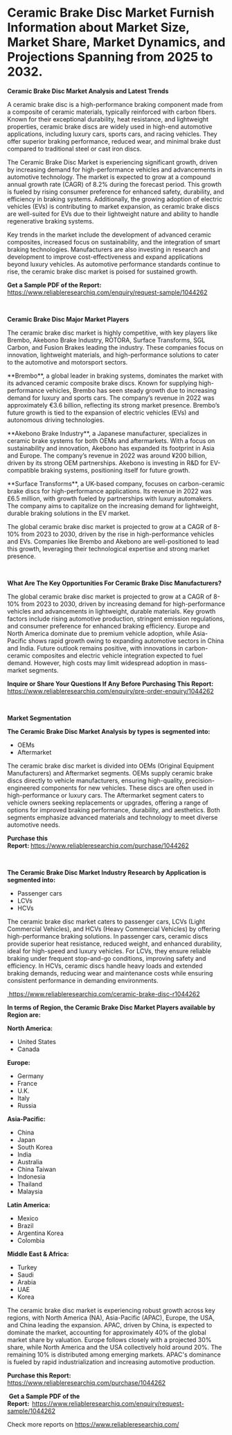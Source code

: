 <p><h1>Ceramic Brake Disc Market Furnish Information about Market Size, Market Share, Market Dynamics, and Projections Spanning from 2025 to 2032.</h1></p><p><strong>Ceramic Brake Disc Market Analysis and Latest Trends</strong></p>
<p><p>A ceramic brake disc is a high-performance braking component made from a composite of ceramic materials, typically reinforced with carbon fibers. Known for their exceptional durability, heat resistance, and lightweight properties, ceramic brake discs are widely used in high-end automotive applications, including luxury cars, sports cars, and racing vehicles. They offer superior braking performance, reduced wear, and minimal brake dust compared to traditional steel or cast iron discs.</p><p>The Ceramic Brake Disc Market is experiencing significant growth, driven by increasing demand for high-performance vehicles and advancements in automotive technology. The market is expected to grow at a compound annual growth rate (CAGR) of 8.2% during the forecast period. This growth is fueled by rising consumer preference for enhanced safety, durability, and efficiency in braking systems. Additionally, the growing adoption of electric vehicles (EVs) is contributing to market expansion, as ceramic brake discs are well-suited for EVs due to their lightweight nature and ability to handle regenerative braking systems.</p><p>Key trends in the market include the development of advanced ceramic composites, increased focus on sustainability, and the integration of smart braking technologies. Manufacturers are also investing in research and development to improve cost-effectiveness and expand applications beyond luxury vehicles. As automotive performance standards continue to rise, the ceramic brake disc market is poised for sustained growth.</p></p>
<p><strong>Get a Sample PDF of the Report:&nbsp;</strong> <a href="https://www.reliableresearchiq.com/enquiry/request-sample/1044262?utm_campaign=103&utm_medium=2&utm_source=Github&utm_content=ia&utm_term=22012025&utm_id=ceramic-brake-disc">https://www.reliableresearchiq.com/enquiry/request-sample/1044262</a></p>
<p>&nbsp;</p>
<p><strong>Ceramic Brake Disc Major Market Players</strong></p>
<p><p>The ceramic brake disc market is highly competitive, with key players like Brembo, Akebono Brake Industry, ROTORA, Surface Transforms, SGL Carbon, and Fusion Brakes leading the industry. These companies focus on innovation, lightweight materials, and high-performance solutions to cater to the automotive and motorsport sectors.</p><p>**Brembo**, a global leader in braking systems, dominates the market with its advanced ceramic composite brake discs. Known for supplying high-performance vehicles, Brembo has seen steady growth due to increasing demand for luxury and sports cars. The company’s revenue in 2022 was approximately €3.6 billion, reflecting its strong market presence. Brembo’s future growth is tied to the expansion of electric vehicles (EVs) and autonomous driving technologies.</p><p>**Akebono Brake Industry**, a Japanese manufacturer, specializes in ceramic brake systems for both OEMs and aftermarkets. With a focus on sustainability and innovation, Akebono has expanded its footprint in Asia and Europe. The company’s revenue in 2022 was around ¥200 billion, driven by its strong OEM partnerships. Akebono is investing in R&D for EV-compatible braking systems, positioning itself for future growth.</p><p>**Surface Transforms**, a UK-based company, focuses on carbon-ceramic brake discs for high-performance applications. Its revenue in 2022 was £6.5 million, with growth fueled by partnerships with luxury automakers. The company aims to capitalize on the increasing demand for lightweight, durable braking solutions in the EV market.</p><p>The global ceramic brake disc market is projected to grow at a CAGR of 8-10% from 2023 to 2030, driven by the rise in high-performance vehicles and EVs. Companies like Brembo and Akebono are well-positioned to lead this growth, leveraging their technological expertise and strong market presence.</p></p>
<p>&nbsp;</p>
<p><strong>What Are The Key Opportunities For Ceramic Brake Disc Manufacturers?</strong></p>
<p><p>The global ceramic brake disc market is projected to grow at a CAGR of 8-10% from 2023 to 2030, driven by increasing demand for high-performance vehicles and advancements in lightweight, durable materials. Key growth factors include rising automotive production, stringent emission regulations, and consumer preference for enhanced braking efficiency. Europe and North America dominate due to premium vehicle adoption, while Asia-Pacific shows rapid growth owing to expanding automotive sectors in China and India. Future outlook remains positive, with innovations in carbon-ceramic composites and electric vehicle integration expected to fuel demand. However, high costs may limit widespread adoption in mass-market segments.</p></p>
<p><strong>Inquire or Share Your Questions If Any Before Purchasing This Report:</strong> <a href="https://www.reliableresearchiq.com/enquiry/pre-order-enquiry/1044262?utm_campaign=103&utm_medium=2&utm_source=Github&utm_content=ia&utm_term=22012025&utm_id=ceramic-brake-disc">https://www.reliableresearchiq.com/enquiry/pre-order-enquiry/1044262</a></p>
<p>&nbsp;</p>
<p><strong>Market Segmentation</strong></p>
<p><strong>The Ceramic Brake Disc Market Analysis by types is segmented into:</strong></p>
<p><ul><li>OEMs</li><li>Aftermarket</li></ul></p>
<p><p>The ceramic brake disc market is divided into OEMs (Original Equipment Manufacturers) and Aftermarket segments. OEMs supply ceramic brake discs directly to vehicle manufacturers, ensuring high-quality, precision-engineered components for new vehicles. These discs are often used in high-performance or luxury cars. The Aftermarket segment caters to vehicle owners seeking replacements or upgrades, offering a range of options for improved braking performance, durability, and aesthetics. Both segments emphasize advanced materials and technology to meet diverse automotive needs.</p></p>
<p><strong>Purchase this Report:&nbsp;</strong><a href="https://www.reliableresearchiq.com/purchase/1044262?utm_campaign=103&utm_medium=2&utm_source=Github&utm_content=ia&utm_term=22012025&utm_id=ceramic-brake-disc">https://www.reliableresearchiq.com/purchase/1044262</a></p>
<p>&nbsp;</p>
<p><strong>The Ceramic Brake Disc Market Industry Research by Application is segmented into:</strong></p>
<p><ul><li>Passenger cars</li><li>LCVs</li><li>HCVs</li></ul></p>
<p><p>The ceramic brake disc market caters to passenger cars, LCVs (Light Commercial Vehicles), and HCVs (Heavy Commercial Vehicles) by offering high-performance braking solutions. In passenger cars, ceramic discs provide superior heat resistance, reduced weight, and enhanced durability, ideal for high-speed and luxury vehicles. For LCVs, they ensure reliable braking under frequent stop-and-go conditions, improving safety and efficiency. In HCVs, ceramic discs handle heavy loads and extended braking demands, reducing wear and maintenance costs while ensuring consistent performance in demanding environments.</p></p>
<p><a href="https://www.reliableresearchiq.com/ceramic-brake-disc-r1044262?utm_campaign=103&utm_medium=2&utm_source=Github&utm_content=ia&utm_term=22012025&utm_id=ceramic-brake-disc">&nbsp;https://www.reliableresearchiq.com/ceramic-brake-disc-r1044262</a></p>
<p><strong>In terms of Region, the Ceramic Brake Disc Market Players available by Region are:</strong></p>
<p>
    <p> <strong> North America: </strong>
        <ul>
            <li>United States</li>
            <li>Canada</li>
        </ul>
        </p> 
    <p> <strong> Europe: </strong>
        <ul>
            <li>Germany</li>
            <li>France</li>
            <li>U.K.</li>
            <li>Italy</li>
            <li>Russia</li>
        </ul>
        </p> 
    <p> <strong> Asia-Pacific: </strong>
        <ul>
            <li>China</li>
            <li>Japan</li>
            <li>South Korea</li>
            <li>India</li>
            <li>Australia</li>
            <li>China Taiwan</li>
            <li>Indonesia</li>
            <li>Thailand</li>
            <li>Malaysia</li>
        </ul>
        </p> 
    <p> <strong> Latin America: </strong>
        <ul>
            <li>Mexico</li>
            <li>Brazil</li>
            <li>Argentina Korea</li>
            <li>Colombia</li>
        </ul>
        </p> 
    <p> <strong> Middle East & Africa: </strong>
        <ul>
            <li>Turkey</li>
            <li>Saudi</li>
            <li>Arabia</li>
            <li>UAE</li>
            <li>Korea</li>
        </ul>
    </p>
    </p>
<p><p>The ceramic brake disc market is experiencing robust growth across key regions, with North America (NA), Asia-Pacific (APAC), Europe, the USA, and China leading the expansion. APAC, driven by China, is expected to dominate the market, accounting for approximately 40% of the global market share by valuation. Europe follows closely with a projected 30% share, while North America and the USA collectively hold around 20%. The remaining 10% is distributed among emerging markets. APAC's dominance is fueled by rapid industrialization and increasing automotive production.</p></p>
<p><strong>Purchase this Report: </strong><a href="https://www.reliableresearchiq.com/purchase/1044262?utm_campaign=103&utm_medium=2&utm_source=Github&utm_content=ia&utm_term=22012025&utm_id=ceramic-brake-disc">https://www.reliableresearchiq.com/purchase/1044262</a></p>
<p>&nbsp;<strong>Get a Sample PDF of the Report:&nbsp;&nbsp;</strong><a href="https://www.reliableresearchiq.com/enquiry/request-sample/1044262?utm_campaign=103&utm_medium=2&utm_source=Github&utm_content=ia&utm_term=22012025&utm_id=ceramic-brake-disc">https://www.reliableresearchiq.com/enquiry/request-sample/1044262</a></p>
<p><strong></strong></p>
<p>Check more reports on <a href="https://www.reliableresearchiq.com/?utm_campaign=103&utm_medium=2&utm_source=Github&utm_content=ia&utm_term=22012025&utm_id=ceramic-brake-disc">https://www.reliableresearchiq.com/</a></p>